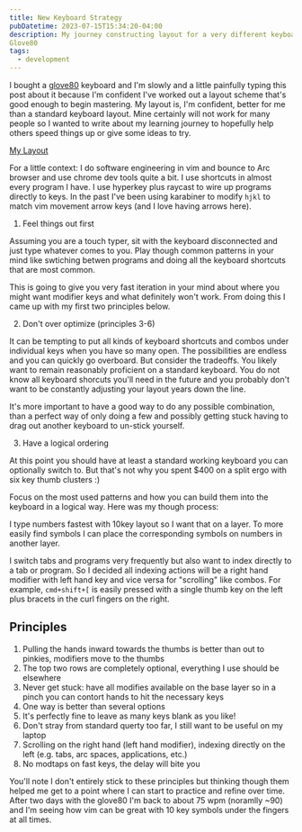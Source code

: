 ```yaml
---
title: New Keyboard Strategy
pubDatetime: 2023-07-15T15:34:20-04:00
description: My journey constructing layout for a very different keyboard: the
Glove80
tags:
  - development
---
```


I bought a [glove80](https://www.moergo.com/) keyboard and I'm slowly and a little painfully typing
this post about it because I'm confident I've worked out a layout scheme that's good enough to begin
mastering. My layout is, I'm confident, better for me than a standard keyboard layout. Mine
certainly will not work for many people so I wanted to write about my learning journey to hopefully
help others speed things up or give some ideas to try.

[My Layout](https://my.glove80.com/#/layout/user/286c60d0-1fed-4308-8689-15d181846aba)

For a little context: I do software engineering in vim and bounce to Arc browser and use chrome dev
tools quite a bit. I use shortcuts in almost every program I have. I use hyperkey plus raycast to
wire up programs directly to keys. In the past I've been using karabiner to modify `hjkl` to match
vim movement arrow keys (and I love having arrows here).

1. Feel things out first

Assuming you are a touch typer, sit with the keyboard disconnected and just type whatever comes to
you. Play though common patterns in your mind like swtiching betwen programs and doing all the
keyboard shortcuts that are most common.

This is going to give you very fast iteration in your mind about where you might want modifier keys
and what definitely won't work. From doing this I came up with my first two principles below.

2. Don't over optimize (principles 3-6)

It can be tempting to put all kinds of keyboard shortcuts and combos under individual keys when you
have so many open. The possibilities are endless and you can quickly go overboard. But consider the
tradeoffs. You likely want to remain reasonably proficient on a standard keyboard. You do not know
all keyboard shorcuts you'll need in the future and you probably don't want to be constantly
adjusting your layout years down the line.

It's more important to have a good way to do any possible combination, than a perfect way of only
doing a few and possibly getting stuck having to drag out another keyboard to un-stick yourself.

3. Have a logical ordering

At this point you should have at least a standard working keyboard you can optionally switch to. But
that's not why you spent $400 on a split ergo with six key thumb clusters :)

Focus on the most used patterns and how you can build them into the keyboard in a logical way. Here
was my though process:

I type numbers fastest with 10key layout so I want that on a layer. To more easily find symbols I
can place the corresponding symbols on numbers in another layer.

I switch tabs and programs very frequently but also want to index directly to a tab or program. So I
decided all indexing actions will be a right hand modifier with left hand key and vice versa for
"scrolling" like combos. For example, `cmd+shift+[` is easily pressed with a single thumb key on the
left plus bracets in the curl fingers on the right.

## Principles

1. Pulling the hands inward towards the thumbs is better than out to pinkies, modifiers move to the
   thumbs
2. The top two rows are completely optional, everything I use should be elsewhere
3. Never get stuck: have all modifies available on the base layer so in a pinch you can contort
   hands to hit the necessary keys
4. One way is better than several options
5. It's perfectly fine to leave as many keys blank as you like!
6. Don't stray from standard querty too far, I still want to be useful on my laptop
7. Scrolling on the right hand (left hand modifier), indexing directly on the left (e.g. tabs, arc
   spaces, applications, etc.)
8. No modtaps on fast keys, the delay will bite you

You'll note I don't entirely stick to these principles but thinking though them helped me get to a
point where I can start to practice and refine over time. After two days with the glove80 I'm back
to about 75 wpm (noramlly ~90) and I'm seeing how vim can be great with 10 key symbols under the
fingers at all times.
